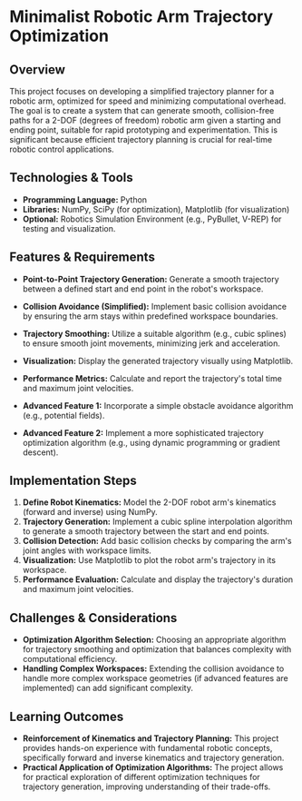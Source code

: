 # Minimalist Robotic Arm Trajectory Optimization

## Overview

This project focuses on developing a simplified trajectory planner for a robotic arm, optimized for speed and minimizing computational overhead.  The goal is to create a system that can generate smooth, collision-free paths for a 2-DOF (degrees of freedom) robotic arm given a starting and ending point, suitable for rapid prototyping and experimentation. This is significant because efficient trajectory planning is crucial for real-time robotic control applications.

## Technologies & Tools

* **Programming Language:** Python
* **Libraries:** NumPy, SciPy (for optimization), Matplotlib (for visualization)
* **Optional:**  Robotics Simulation Environment (e.g., PyBullet, V-REP) for testing and visualization.

## Features & Requirements

- **Point-to-Point Trajectory Generation:**  Generate a smooth trajectory between a defined start and end point in the robot's workspace.
- **Collision Avoidance (Simplified):**  Implement basic collision avoidance by ensuring the arm stays within predefined workspace boundaries.
- **Trajectory Smoothing:** Utilize a suitable algorithm (e.g., cubic splines) to ensure smooth joint movements, minimizing jerk and acceleration.
- **Visualization:**  Display the generated trajectory visually using Matplotlib.
- **Performance Metrics:** Calculate and report the trajectory's total time and maximum joint velocities.

- **Advanced Feature 1:**  Incorporate a simple obstacle avoidance algorithm (e.g., potential fields).
- **Advanced Feature 2:** Implement a more sophisticated trajectory optimization algorithm (e.g., using dynamic programming or gradient descent).


## Implementation Steps

1. **Define Robot Kinematics:** Model the 2-DOF robot arm's kinematics (forward and inverse) using NumPy.
2. **Trajectory Generation:** Implement a cubic spline interpolation algorithm to generate a smooth trajectory between the start and end points.
3. **Collision Detection:** Add basic collision checks by comparing the arm's joint angles with workspace limits.
4. **Visualization:** Use Matplotlib to plot the robot arm's trajectory in its workspace.
5. **Performance Evaluation:** Calculate and display the trajectory's duration and maximum joint velocities.

## Challenges & Considerations

- **Optimization Algorithm Selection:** Choosing an appropriate algorithm for trajectory smoothing and optimization that balances complexity with computational efficiency.
- **Handling Complex Workspaces:** Extending the collision avoidance to handle more complex workspace geometries (if advanced features are implemented) can add significant complexity.


## Learning Outcomes

- **Reinforcement of Kinematics and Trajectory Planning:**  This project provides hands-on experience with fundamental robotic concepts, specifically forward and inverse kinematics and trajectory generation.
- **Practical Application of Optimization Algorithms:**  The project allows for practical exploration of different optimization techniques for trajectory generation, improving understanding of their trade-offs.

